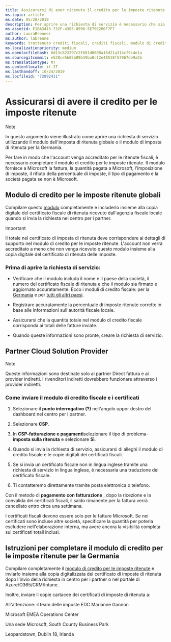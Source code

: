 ```yaml
---
title: Assicurarsi di aver ricevuto il credito per le imposte ritenute | Centro per i partner
ms.topic: article
ms.date: 05/28/2019
description: Per aprire una richiesta di servizio è necessario che sia presente il modulo di credito per le imposte ritenute e il certificato di imposta di ritenuta.
ms.assetid: E1BA3415-732F-4385-8996-5E79E200F7F7
author: LauraBrenner
ms.author: labrenne
keywords: trattenuto crediti fiscali, crediti fiscali, modulo di credito fiscale tedesco, credito fiscale modulo
ms.localizationpriority: medium
ms.openlocfilehash: 6d13c823297c2f681d0608a16d21a314cf9c4e1a
ms.sourcegitcommit: e528ce5b05b89b19ba8cf2e48518f57067de9a2b
ms.translationtype: MT
ms.contentlocale: it-IT
ms.lasthandoff: 10/24/2019
ms.locfileid: "72892411"
---
```

# <a name="make-sure-you-are-credited-for-withholding-tax"></a>Assicurarsi di avere il credito per le imposte ritenute

>[!Note]
>In questo argomento viene illustrato come aprire una richiesta di servizio utilizzando il modulo dell'imposta di ritenuta globale o il modulo di imposta di ritenuta per la Germania.

Per fare in modo che l'account venga accreditato per le ritenute fiscali, è necessario completare il modulo di credito per le imposte ritenute. Il modulo fornisce a Microsoft la fattura, la quantità pagata a Microsoft, l'imposizione di imposte, il rifiuto della percentuale di imposte, il tipo di pagamento e la società pagata se non è Microsoft.  

## <a name="global-withholding-tax-credit-form"></a>Modulo di credito per le imposte ritenute globali

Compilare questo [modulo](https://query.prod.cms.rt.microsoft.com/cms/api/am/binary/RE30311) completamente e includerlo insieme alla copia digitale del certificato fiscale di ritenuta ricevuto dall'agenzia fiscale locale quando si invia la richiesta nel centro per i partner.
>[!IMPORTANT]
>Il totale nel certificato di imposta di ritenuta deve corrispondere ai dettagli di supporto nel modulo di credito per le imposte ritenute. L'account non verrà accreditato a meno che non venga ricevuto questo modulo insieme alla copia digitale del certificato di ritenuta delle imposte.

### <a name="before-opening-the-service-request"></a>Prima di aprire la richiesta di servizio:

- Verificare che il modulo includa il nome e il paese della società, il numero del certificato fiscale di ritenuta e che il modulo sia firmato e aggiornato accuratamente. Ecco i moduli di credito fiscale: per la [Germania](https://query.prod.cms.rt.microsoft.com/cms/api/am/binary/RE305Lo) e per [tutti gli altri paesi](https://query.prod.cms.rt.microsoft.com/cms/api/am/binary/RE30311).

- Registrare accuratamente la percentuale di imposte ritenute corrette in base alle informazioni sull'autorità fiscale locale.

- Assicurarsi che la quantità totale nel modulo di credito fiscale corrisponda ai totali delle fatture inviate. 

- Quando queste informazioni sono pronte, creare la richiesta di servizio.

## <a name="cloud-solution-provider-partners"></a>Partner Cloud Solution Provider

>[!Note]
>Queste informazioni sono destinate solo ai partner Direct fattura e ai provider indiretti. I rivenditori indiretti dovrebbero funzionare attraverso i provider indiretti.

### <a name="how-to-submit-the-tax-credit-form-and-the-certificates"></a>Come inviare il modulo di credito fiscale e i certificati

1. Selezionare il **punto interrogativo** **(?)** nell'angolo uppor destro del dashboard nel centro per i partner.

2. Selezionare **CSP**.

3. In **CSP-fatturazione e pagamenti**selezionare il tipo di problema- **imposta sulla ritenuta** e selezionare **Sì**. 

4. Quando si invia la richiesta di servizio, assicurarsi di alleghi il modulo di credito fiscale e le copie digitali dei certificati fiscali.

5. Se si invia un certificato fiscale non in lingua inglese tramite una richiesta di servizio in lingua inglese, è necessaria una traduzione del certificato fiscale.

6. Ti contatteremo direttamente tramite posta elettronica o telefono.

Con il metodo di **pagamento con fatturazione** , dopo la ricezione e la convalida dei certificati fiscali, il saldo rimanente per la fattura verrà cancellato entro circa una settimana. 

I certificati fiscali devono essere solo per le fatture Microsoft. Se nei certificati sono incluse altre società, specificare la quantità per poterla escludere nell'elaborazione interna, ma avere ancora la visibilità completa sui certificati totali inclusi. 

## <a name="instructions-for-completing-the-withholding-tax-credit-form-for-germany"></a>Istruzioni per completare il modulo di credito per le imposte ritenute per la Germania

Compilare completamente il [modulo di credito per le imposte ritenute](https://query.prod.cms.rt.microsoft.com/cms/api/am/binary/RE305Lo) e inviarlo insieme alla copia digitalizzata del certificato di imposte di ritenuta dopo l'invio della richiesta in centro per i partner o nel portale di Azure/O365/CRM/Intune. 

Inoltre, inviare il copie cartacee dei certificati di imposte di ritenuta a:

All'attenzione: il team delle imposte EDC Marianne Gannon

Microsoft EMEA Operations Center

Una sede Microsoft, South County Business Park

Leopardstown, Dublin 18, Irlanda
